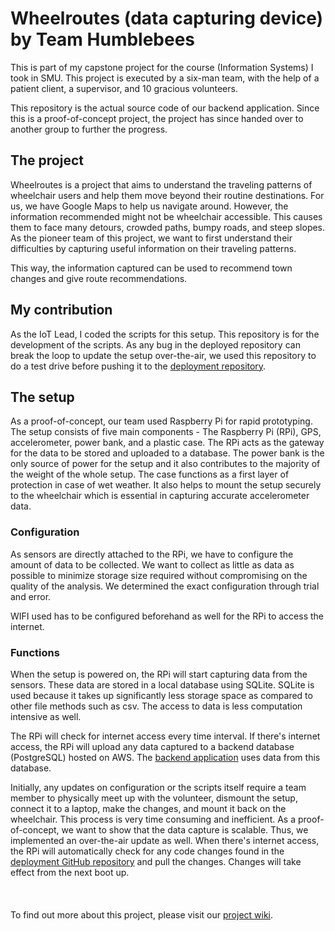# Wheelroutes (data capturing device) by Team Humblebees

This is part of my capstone project for the course (Information Systems) I took in SMU. This project is executed by a six-man team, with the help of a patient client, a supervisor, and 10 gracious volunteers.

This repository is the actual source code of our backend application. Since this is a proof-of-concept project, the project has since handed over to another group to further the progress.

## The project

Wheelroutes is a project that aims to understand the traveling patterns of wheelchair users and help them move beyond their routine destinations. For us, we have Google Maps to help us navigate around. However, the information recommended might not be wheelchair accessible. This causes them to face many detours, crowded paths, bumpy roads, and steep slopes. As the pioneer team of this project, we want to first understand their difficulties by capturing useful information on their traveling patterns.

This way, the information captured can be used to recommend town changes and give route recommendations.

## My contribution

As the IoT Lead, I coded the scripts for this setup. This repository is for the development of the scripts. As any bug in the deployed repository can break the loop to update the setup over-the-air, we used this repository to do a test drive before pushing it to the [deployment repository](https://github.com/zackLearns/wheelroutes-rpi-deployment).

## The setup

As a proof-of-concept, our team used Raspberry Pi for rapid prototyping. The setup consists of five main components - The Raspberry Pi (RPi), GPS, accelerometer, power bank, and a plastic case. The RPi acts as the gateway for the data to be stored and uploaded to a database. The power bank is the only source of power for the setup and it also contributes to the majority of the weight of the whole setup. The case functions as a first layer of protection in case of wet weather. It also helps to mount the setup securely to the wheelchair which is essential in capturing accurate accelerometer data.

### Configuration

As sensors are directly attached to the RPi, we have to configure the amount of data to be collected. We want to collect as little as data as possible to minimize storage size required without compromising on the quality of the analysis. We determined the exact configuration through trial and error.

WIFI used has to be configured beforehand as well for the RPi to access the internet.

### Functions

When the setup is powered on, the RPi will start capturing data from the sensors. These data are stored in a local database using SQLite. SQLite is used because it takes up significantly less storage space as compared to other file methods such as csv. The access to data is less computation intensive as well.

The RPi will check for internet access every time interval. If there's internet access, the RPi will upload any data captured to a backend database (PostgreSQL) hosted on AWS. The [backend application](https://github.com/zackLearns/wheelroutes) uses data from this database.

Initially, any updates on configuration or the scripts itself require a team member to physically meet up with the volunteer, dismount the setup, connect it to a laptop, make the changes, and mount it back on the wheelchair. This process is very time consuming and inefficient. As a proof-of-concept, we want to show that the data capture is scalable. Thus, we implemented an over-the-air update as well. When there's internet access, the RPi will automatically check for any code changes found in the [deployment GitHub repository](https://github.com/zackLearns/wheelroutes-rpi-deployment) and pull the changes. Changes will take effect from the next boot up.
\
\
\
\
To find out more about this project, please visit our [project wiki](https://wiki.smu.edu.sg/is480/IS480_Team_wiki%3A_2016T1_HumbleBees).